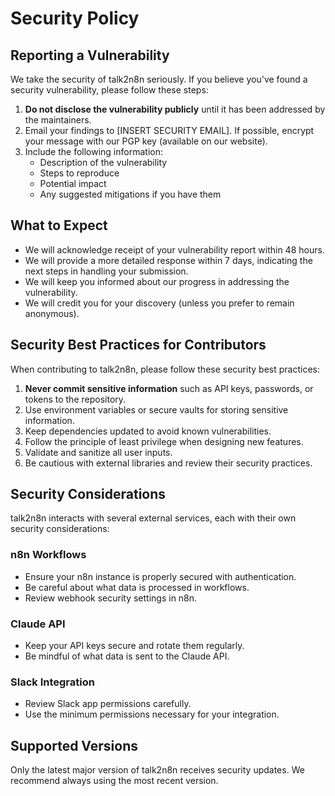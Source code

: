 # Security Policy

## Reporting a Vulnerability

We take the security of talk2n8n seriously. If you believe you've found a security vulnerability, please follow these steps:

1. **Do not disclose the vulnerability publicly** until it has been addressed by the maintainers.
2. Email your findings to [INSERT SECURITY EMAIL]. If possible, encrypt your message with our PGP key (available on our website).
3. Include the following information:
   - Description of the vulnerability
   - Steps to reproduce
   - Potential impact
   - Any suggested mitigations if you have them

## What to Expect

- We will acknowledge receipt of your vulnerability report within 48 hours.
- We will provide a more detailed response within 7 days, indicating the next steps in handling your submission.
- We will keep you informed about our progress in addressing the vulnerability.
- We will credit you for your discovery (unless you prefer to remain anonymous).

## Security Best Practices for Contributors

When contributing to talk2n8n, please follow these security best practices:

1. **Never commit sensitive information** such as API keys, passwords, or tokens to the repository.
2. Use environment variables or secure vaults for storing sensitive information.
3. Keep dependencies updated to avoid known vulnerabilities.
4. Follow the principle of least privilege when designing new features.
5. Validate and sanitize all user inputs.
6. Be cautious with external libraries and review their security practices.

## Security Considerations

talk2n8n interacts with several external services, each with their own security considerations:

### n8n Workflows

- Ensure your n8n instance is properly secured with authentication.
- Be careful about what data is processed in workflows.
- Review webhook security settings in n8n.

### Claude API

- Keep your API keys secure and rotate them regularly.
- Be mindful of what data is sent to the Claude API.

### Slack Integration

- Review Slack app permissions carefully.
- Use the minimum permissions necessary for your integration.

## Supported Versions

Only the latest major version of talk2n8n receives security updates. We recommend always using the most recent version.
